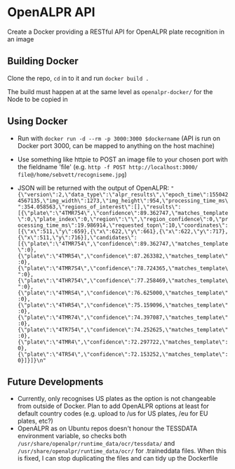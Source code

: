 # OpenALPR API
Create a Docker providing a RESTful API for OpenALPR plate recognition in an image

## Building Docker
Clone the repo, `cd` in to it and run `docker build .`

The build must happen at at the same level as `openalpr-docker/` for the Node to be copied in

## Using Docker
- Run with `docker run -d --rm -p 3000:3000 $dockername`
(API is run on Docker port 3000, can be mapped to anything on the host machine)

- Use something like httpie to POST an image file to your chosen port with the fieldname 'file' (e.g. `http -f POST http://localhost:3000/ file@/home/sebvett/recogniseme.jpg`)

- JSON will be returned with the output of OpenALPR: ```"{\"version\":2,\"data_type\":\"alpr_results\",\"epoch_time\":1550424567135,\"img_width\":1273,\"img_height\":954,\"processing_time_ms\":354.058563,\"regions_of_interest\":[],\"results\":[{\"plate\":\"4TMR754\",\"confidence\":89.362747,\"matches_template\":0,\"plate_index\":0,\"region\":\"\",\"region_confidence\":0,\"processing_time_ms\":19.986914,\"requested_topn\":10,\"coordinates\":[{\"x\":511,\"y\":659},{\"x\":622,\"y\":661},{\"x\":622,\"y\":717},{\"x\":511,\"y\":716}],\"candidates\":[{\"plate\":\"4TMR754\",\"confidence\":89.362747,\"matches_template\":0},{\"plate\":\"4TMR54\",\"confidence\":87.263382,\"matches_template\":0},{\"plate\":\"4TMR7S4\",\"confidence\":78.724365,\"matches_template\":0},{\"plate\":\"4THR754\",\"confidence\":77.258469,\"matches_template\":0},{\"plate\":\"4TMRS4\",\"confidence\":76.625000,\"matches_template\":0},{\"plate\":\"4THR54\",\"confidence\":75.159096,\"matches_template\":0},{\"plate\":\"4TMR74\",\"confidence\":74.397087,\"matches_template\":0},{\"plate\":\"4TR754\",\"confidence\":74.252625,\"matches_template\":0},{\"plate\":\"4TMR4\",\"confidence\":72.297722,\"matches_template\":0},{\"plate\":\"4TR54\",\"confidence\":72.153252,\"matches_template\":0}]}]}\n"```

## Future Developments
- Currently, only recognises US plates as the option is not changeable from outside of Docker. Plan to add OpenALPR options at least for default country codes (e.g. upload to /us for US plates, /eu for EU plates, etc?)
- OpenALPR as on Ubuntu repos doesn't honour the TESSDATA environment variable, so checks both `/usr/share/openalpr/runtime_data/ocr/tessdata/` and `/usr/share/openalpr/runtime_data/ocr/` for .traineddata files. When this is fixed, I can stop duplicating the files and can tidy up the Dockerfile
